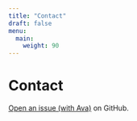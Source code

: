```yaml
---
title: "Contact"
draft: false
menu:
  main:
    weight: 90
---
```


# Contact

[Open an issue (with Ava)](https://github.com/avabarish45/hugo-mock-landing-page-autodeployed/issues/new) on GitHub.

